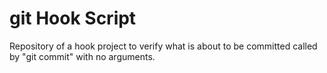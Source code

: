 # git Hook Script
Repository of a hook project to verify what is about to be committed called by "git commit" with no arguments.